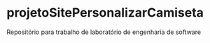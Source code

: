 # projetoSitePersonalizarCamiseta
Repositório para trabalho de laboratório de engenharia de software
